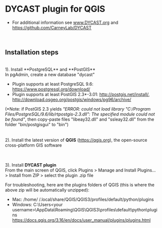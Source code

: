 # DYCAST plugin for QGIS

* For additional information see www.DYCAST.org and https://github.com/CarneyLab/DYCAST
<br>

## Installation steps
<br>
1). Install **PostgreSQL** and **PostGIS**<br>
In pgAdmin, create a new database "dycast"<br>

* Plugin supports at least PostgreSQL 9.6: https://www.postgresql.org/download/<br>
* Plugin supports at least PostGIS 2.3*-3.01: http://postgis.net/install/, http://download.osgeo.org/postgis/windows/pg96/archive/<br>

(*Note: if PostGIS 2.3 yields <i>"ERROR: could not load library "C:/Program Files/PostgreSQL/9.6/lib/rtpostgis-2.3.dll": The specified module could not be found"</i>, then copy-paste files "libeay32.dll" and "ssleay32.dll" from the folder "bin/postgisgui" to "bin")<br>
<br>
<br>
2). Install the latest version of **QGIS** (https://qgis.org), the open-source cross-platform GIS software<br>
<br>
<br>

3). Install **DYCAST plugin**<br>
From the main screen of QGIS, click Plugins > Manage and Install Plugins... > Install from ZIP > select the plugin .zip file

For troubleshooting, here are the plugins folders of QGIS (this is where the above zip will be automatically unzipped):<br>
* Mac: /home/<your username> /.local/share/QGIS/QGIS3/profiles/default/python/plugins<br>
* Windows: C:\Users\<your username>\AppData\Roaming\QGIS\QGIS3\profiles\default\python\plugins<br>
https://docs.qgis.org/3.16/en/docs/user_manual/plugins/plugins.html
